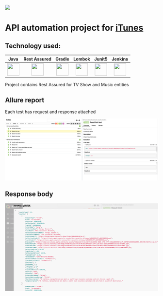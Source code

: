 <code><img height="100" src="https://upload.wikimedia.org/wikipedia/commons/thumb/2/2a/ITunes_12.2_logo.png/80px-ITunes_12.2_logo.png"></code>

# API automation project for [iTunes](https://developer.apple.com/library/archive/documentation/AudioVideo/Conceptual/iTuneSearchAPI/index.html)

## Technology used:

| Java | Rest Assured | Gradle | Lombok | Junit5 | Jenkins |
|:------:|:----:|:------:|:------:|:------:|:--------:|
| <img src="https://cdn.jsdelivr.net/gh/devicons/devicon/icons/java/java-original-wordmark.svg" width="40" height="40"> | <img src="https://starchenkov.pro/qa-guru/img/skills/Rest-Assured.svg" width="40" height="40"> | <img src="https://starchenkov.pro/qa-guru/img/skills/Gradle.svg" width="40" height="40"> | <img src="https://plugins.jetbrains.com/files/6317/108259/icon/pluginIcon.svg" width="40" height="40"> | <img src="https://starchenkov.pro/qa-guru/img/skills/JUnit5.svg" width="40" height="40"> | <img src="https://starchenkov.pro/qa-guru/img/skills/Jenkins.svg" width="40" height="40"> |

Project contains Rest Assured for TV Show and Music entities

## Allure report

Each test has request and response attached

![allure report](./images/AllureReport.png)

## Response body

![allure report](./images/ResponseBody.png)
